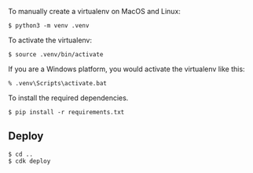 To manually create a virtualenv on MacOS and Linux:

```
$ python3 -m venv .venv
```

To activate the virtualenv:

```
$ source .venv/bin/activate
```

If you are a Windows platform, you would activate the virtualenv like this:

```
% .venv\Scripts\activate.bat
```

To install the required dependencies.

```
$ pip install -r requirements.txt
```

## Deploy

```
$ cd ..
$ cdk deploy
```
